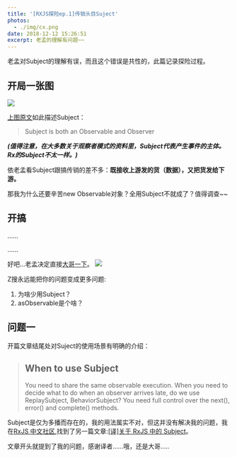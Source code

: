 ```yaml
---
title: '[RXJS探险ep.1]传销头目Suject'
photos:
  - ./img/cx.png
date: 2018-12-12 15:26:51
excerpt: 老孟的理解有问题~~
---
```

老孟对Subject的理解有误，而且这个错误是共性的，此篇记录探险过程。
## 开局一张图
![](/img/subject.png)

[上图原文](https://github.com/RxJS-CN/rxjs-articles-translation/blob/master/articles/Subjects-For-Human-Beings.md)如此描述Subject：

> Subject is both an Observable and Observer 

***(值得注意，在大多数关于观察者模式的资料里，Subject代表产生事件的主体。Rx的Subject不太一样。)***

依老孟看Subject跟搞传销的差不多：**既接收上游发的货（数据），又把货发给下游。**

那我为什么还要辛苦new Observable对象？全用Subject不就成了？值得调查~~

## 开搞

  ......

  ......

好吧...老孟决定直接[大哥一下](https://www.zhihu.com/people/sangka/posts)。
![](/img/wx.png)

Z搜永远能把你的问题变成更多问题:

1. 为啥少用Subject？
2. asObservable是个啥？

## 问题一
开篇文章结尾处对Suject的使用场景有明确的介绍：
>## When to use Subject
>You need to share the same observable execution.
>When you need to decide what to do when an observer arrives late, do we use ReplaySubject, BehaviorSubject?
>You need full control over the next(), error() and complete() methods.

Subject是仅为多播而存在的，我的用法属实不对，但这并没有解决我的问题，我在[RxJS 中文社区](https://github.com/RxJS-CN),找到了另一篇文章:[[译]关于 RxJS 中的 Subject](https://github.com/RxJS-CN/rxjs-articles-translation/blob/master/articles/On-The-Subject-Of-Subjects.md)。

文章开头就提到了我的问题，感谢译者......哦，还是大哥.....


